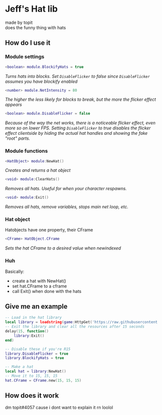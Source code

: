 # Jeff's Hat lib
made by topit  
does the funny thing with hats

## How do I use it

### Module settings
```lua
<boolean> module.BlockifyHats = true
``` 
*Turns hats into blocks. Set `DisableFlicker` to false since `DisableFlicker` assumes you have blockify enabled*

```lua
<number> module.NetIntensity = 80
``` 
*The higher the less likely for blocks to break, but the more the flicker effect appears*
```lua
<boolean> module.DisableFlicker = false
``` 
*Because of the way the net works, there is a noticeable flicker effect, even more so on lower FPS. Setting `DisableFlicker` to true disables the flicker effect clientside by hiding the actual hat handles and showing the fake "root" parts.*

### Module functions
```lua
<HatObject> module:NewHat()
```
*Creates and returns a hat object*
```lua
<void> module:ClearHats()
```
*Removes all hats. Useful for when your character respawns.*
```lua
<void> module:Exit()
```
*Removes all hats, remove variables, stops main net loop, etc.*

### Hat object
Hatobjects have one property, their CFrame
```lua
<CFrame> HatObject.CFrame
```
*Sets the hat CFrame to a desired value when newindexed*

### Huh
Basically: 
- create a hat with NewHat()
- set hat.CFrame to a cframe
- call Exit() when done with the hats

## Give me an example
```lua
-- Load in the hat library
local library = loadstring(game:HttpGet('https://raw.githubusercontent.com/topitbopit/rblx/main/hat_lib/main.lua'))()
-- Exit the library and clear all the resources after 15 seconds
delay(15, function() 
    library:Exit()
end)

-- Disable these if you're R15
library.DisableFlicker = true
library.BlockifyHats = true

-- Make a hat
local hat = library:NewHat()
-- Move it to 15, 15, 15
hat.CFrame = CFrame.new(15, 15, 15)
```

## How does it work
dm topit#4057 cause i dont want to explain it rn loolol

